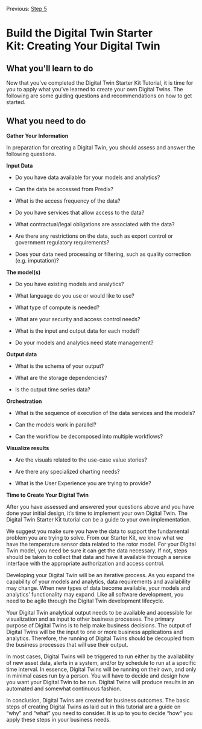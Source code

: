 Previous: [Step 5](Step-5.md)

# **Build the Digital Twin Starter Kit: Creating Your Digital Twin**

## **What you'll learn to do**

Now that you’ve completed the Digital Twin Starter Kit Tutorial, it is time for you to apply what you’ve learned to create your own Digital Twins. The following are some guiding questions and recommendations on how to get started.

## **What you need to do**

**Gather Your Information**

In preparation for creating a Digital Twin, you should assess and answer the following questions.

**Input Data**

-   Do you have data available for your models and analytics?

-   Can the data be accessed from Predix?

-   What is the access frequency of the data?

-   Do you have services that allow access to the data?

-   What contractual/legal obligations are associated with the data?

-   Are there any restrictions on the data, such as export control or government regulatory requirements?

-   Does your data need processing or filtering, such as quality correction (e.g. imputation)?

**The model(s)**

-   Do you have existing models and analytics?

-   What language do you use or would like to use?

-   What type of compute is needed?

-   What are your security and access control needs?

-   What is the input and output data for each model?

-   Do your models and analytics need state management?

**Output data**

-   What is the schema of your output?

-   What are the storage dependencies?

-   Is the output time series data?

**Orchestration**

-   What is the sequence of execution of the data services and the models?

-   Can the models work in parallel?

-   Can the workflow be decomposed into multiple workflows?

**Visualize results**

-   Are the visuals related to the use-case value stories?

-   Are there any specialized charting needs?

-   What is the User Experience you are trying to provide?

**Time to Create Your Digital Twin**

After you have assessed and answered your questions above and you have done your initial design, it’s time to implement your own Digital Twin. The Digital Twin Starter Kit tutorial can be a guide to your own implementation.

We suggest you make sure you have the data to support the fundamental problem you are trying to solve. From our Starter Kit, we know what we have the temperature sensor data related to the rotor model. For your Digital Twin model, you need be sure it can get the data necessary. If not, steps should be taken to collect that data and have it available through a service interface with the appropriate authorization and access control.

Developing your Digital Twin will be an iterative process. As you expand the capability of your models and analytics, data requirements and availability may change. When new types of data become available, your models and analytics’ functionality may expand. Like all software development, you need to be agile through the Digital Twin development lifecycle.

Your Digital Twin analytical output needs to be available and accessible for visualization and as input to other business processes. The primary purpose of Digital Twins is to help make business decisions. The output of Digital Twins will be the input to one or more business applications and analytics. Therefore, the running of Digital Twins should be decoupled from the business processes that will use their output.

In most cases, Digital Twins will be triggered to run either by the availability of new asset data, alerts in a system, and/or by schedule to run at a specific time interval. In essence, Digital Twins will be running on their own, and only in minimal cases run by a person. You will have to decide and design how you want your Digital Twin to be run. Digital Twins will produce results in an automated and somewhat continuous fashion.

In conclusion, Digital Twins are created for business outcomes. The basic steps of creating Digital Twins as laid out in this tutorial are a guide on “why” and “what” you need to consider. It is up to you to decide “how” you apply these steps in your business needs.
